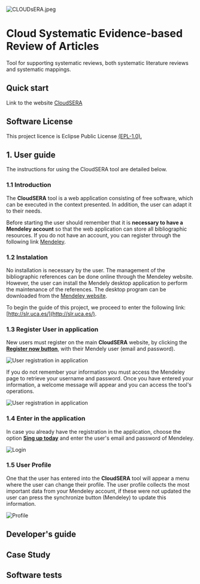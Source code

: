 ![CLOUDsERA.jpeg](https://github.com/spi-fm/CloudSERA/blob/master/images/CloudSERA-sm.jpeg)

# Cloud Systematic Evidence-based Review of Articles
Tool for supporting systematic reviews, both systematic literature reviews and systematic mappings.

## Quick start
Link to the website [CloudSERA](http://slr.uca.es)

## Software License
This project licence is Eclipse Public License [(EPL-1.0).](https://www.eclipse.org/legal/epl-v10.html)

## 1. User guide
The instructions for using the CloudSERA tool are detailed below.
### 1.1 Introduction
The **CloudSERA** tool is a web application consisting of free software, which can be executed in the context presented. In addition, the user can adapt it to their needs.

Before starting the user should remember that it is **necessary to have a Mendeley account** so that the web application can store all bibliographic resources. If you do not have an account, you can register through the following link [Mendeley](https://www.mendeley.com/newsfeed/.).

### 1.2 Instalation
No installation is necessary by the user. The management of the bibliographic references can be done online through the Mendeley website. However, the user can install the Mendely desktop application to perform the maintenance of the references. The desktop program can be downloaded from the [Mendeley website](https://www.mendeley.com/download-mendeley-desktop?_section=footer&switchedFrom=).

To begin the guide of this project, we proceed to enter the following link: [http://slr.uca.es/](http://slr.uca.es/).

### 1.3 Register User in application
New users must register on the main **CloudSERA** website, by clicking the [**Register now button**](http://slr.uca.es/register), with their Mendely user (email and password).

![User registration in application](https://github.com/spi-fm/CloudSERA/blob/master/images/00Register1.png)

If you do not remember your information you must access the Mendeley page to retrieve your username and password. Once you have entered your information, a welcome message will appear and you can access the tool's operations.

![User registration in application](https://github.com/spi-fm/CloudSERA/blob/master/images/01Welcome.png)

### 1.4 Enter in the application
In case you already have the registration in the application, choose the option [**Sing up today**](http://slr.uca.es/login/auth?format=) and enter the user's email and password of Mendeley.


![Login](https://github.com/spi-fm/CloudSERA/blob/master/images/02Login.png)

### 1.5 User Profile
One that the user has entered into the **CloudSERA** tool will appear a menu where the user can change their profile. The user profile collects the most important data from your Mendeley account, if these were not updated the user can press the synchronize button (Mendeley) to update this information.

![Profile](https://github.com/spi-fm/CloudSERA/blob/master/images/04Profile1.png)


## Developer's guide

## Case Study

## Software tests
